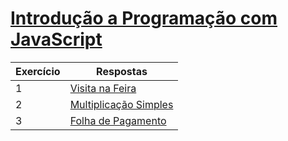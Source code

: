# [Introdução a Programação com JavaScript](https://github.com/JefersonMelo/07-DIO/tree/master/04-Introduca-criacao-de-websites-com-HTML5-CSS3/02-Introducao-a-Programacao-com-JavaScript)

Exercício | Respostas
--------- | ------
1 | [Visita na Feira](https://github.com/JefersonMelo/07-DIO/tree/master/04-Introduca-criacao-de-websites-com-HTML5-CSS3/02-Introducao-a-Programacao-com-JavaScript/01-Visita-na-Feira)
2 | [Multiplicação Simples](https://github.com/JefersonMelo/07-DIO/tree/master/04-Introduca-criacao-de-websites-com-HTML5-CSS3/02-Introducao-a-Programacao-com-JavaScript/02-Multiplicacao-Simples)
3 | [Folha de Pagamento](https://github.com/JefersonMelo/07-DIO/tree/master/04-Introduca-criacao-de-websites-com-HTML5-CSS3/02-Introducao-a-Programacao-com-JavaScript/03-Folha-de-Pagamento)
